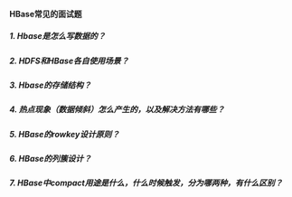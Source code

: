 #### HBase常见的面试题

##### 1. Hbase是怎么写数据的？

##### 2. HDFS和HBase各自使用场景？

##### 3. Hbase的存储结构？

##### 4. 热点现象（数据倾斜）怎么产生的，以及解决方法有哪些？

##### 5. HBase的rowkey设计原则？

##### 6. HBase的列簇设计？

##### 7. HBase中compact用途是什么，什么时候触发，分为哪两种，有什么区别？